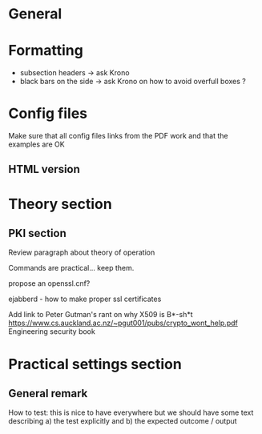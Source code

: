 # General 


# Formatting

 * subsection headers -> ask Krono
 * black bars on the side -> ask Krono on how to avoid overfull boxes ?

# Config files
Make sure that all config files links from the PDF work and that the examples are OK


## HTML version


# Theory section
## PKI section

Review paragraph about theory of operation 

Commands are practical... keep them.

propose an openssl.cnf?

ejabberd - how to make proper ssl certificates

Add link to Peter Gutman's rant on why X509 is B\*-sh\*t
  https://www.cs.auckland.ac.nz/~pgut001/pubs/crypto_wont_help.pdf
Engineering security book



# Practical settings section
## General remark

How to test: this is nice to have everywhere but we should have some text describing a) the test explicitly and b) the expected outcome / output


